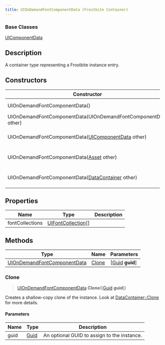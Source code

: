 ```yaml
---
title: UIOnDemandFontComponentData (Frostbite Container)
---
```

### Base Classes

[UIComponentData](UIComponentData)

## Description

A container type representing a Frostbite instance entry.

## Constructors

| Constructor                                                                            | Description                                                                                                                                   |
| -------------------------------------------------------------------------------------- | --------------------------------------------------------------------------------------------------------------------------------------------- |
| UIOnDemandFontComponentData()                                                          | Create a new instance of this container type.                                                                                                 |
| UIOnDemandFontComponentData(UIOnDemandFontComponentData other)                         | Create a reference copy of an instance of the same type.                                                                                      |
| UIOnDemandFontComponentData([UIComponentData](UIComponentData) other)                  | Upcast an instance of type [UIComponentData](UIComponentData) to [UIOnDemandFontComponentData](UIOnDemandFontComponentData).                  |
| UIOnDemandFontComponentData([Asset](Asset) other)                                      | Upcast an instance of type [Asset](Asset) to [UIOnDemandFontComponentData](UIOnDemandFontComponentData).                                      |
| UIOnDemandFontComponentData([DataContainer](/vext/ref/cls/shr/datacontainer) other) | Upcast an instance of type [DataContainer](/vext/ref/cls/shr/datacontainer) to [UIOnDemandFontComponentData](UIOnDemandFontComponentData). |

## Properties

| Name            | Type                                     | Description |
| --------------- | ---------------------------------------- | ----------- |
| fontCollections | [UIFontCollection](UIFontCollection)\[\] |             |

## Methods

| Type                                                       | Name            | Parameters                                     |
| ---------------------------------------------------------- | --------------- | ---------------------------------------------- |
| [UIOnDemandFontComponentData](UIOnDemandFontComponentData) | [Clone](#clone) | \[[Guid](/vext/ref/cls/shr/guid) **guid**\] |

### Clone

> [UIOnDemandFontComponentData](UIOnDemandFontComponentData) **Clone**(\[[Guid](/vext/ref/cls/shr/guid) **guid**\])

Creates a shallow-copy clone of the instance. Look at [DataContainer::Clone](/vext/ref/cls/shr/datacontainer#clone) for more details.

#### Parameters

| Name | Type         | Description                                 |
| ---- | ------------ | ------------------------------------------- |
| guid | [Guid](Guid) | An optional GUID to assign to the instance. |
